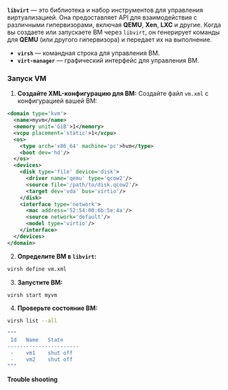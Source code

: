 **`libvirt`** — это библиотека и набор инструментов для управления виртуализацией. Она предоставляет API для взаимодействия с различными гипервизорами, включая **QEMU**, **Xen**, **LXC** и другие. Когда вы создаете или запускаете ВМ через `libvirt`, он генерирует команды для **QEMU** (или другого гипервизора) и передает их на выполнение.

- **`virsh`** — командная строка для управления ВМ.
- **`virt-manager`** — графический интерфейс для управления ВМ.

### Запуск VM
1. **Создайте XML-конфигурацию для ВМ:** 
   Создайте файл `vm.xml` с конфигурацией вашей ВМ:
```xml
<domain type='kvm'>
  <name>myvm</name>
  <memory unit='GiB'>1</memory>
  <vcpu placement='static'>1</vcpu>
  <os>
    <type arch='x86_64' machine='pc'>hvm</type>
    <boot dev='hd'/>
  </os>
  <devices>
    <disk type='file' device='disk'>
      <driver name='qemu' type='qcow2'/>
      <source file='/path/to/disk.qcow2'/>
      <target dev='vda' bus='virtio'/>
    </disk>
    <interface type='network'>
      <mac address='52:54:00:6b:5e:4a'/>
      <source network='default'/>
      <model type='virtio'/>
    </interface>
  </devices>
</domain>
```
2. **Определите ВМ в `libvirt`:**
```bash
virsh define vm.xml
```
3. **Запустите ВМ:**
```bash
virsh start myvm
```
4. **Проверьте состояние ВМ:**
```bash
virsh list --all

"""
 Id   Name   State
-----------------------
 -    vm1    shut off
 -    vm2    shut off
"""
```  

**Trouble shooting**